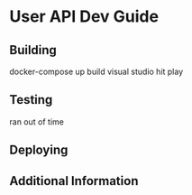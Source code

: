 # User API Dev Guide

## Building

docker-compose up
build visual studio
hit play

## Testing
ran out of time

## Deploying

## Additional Information